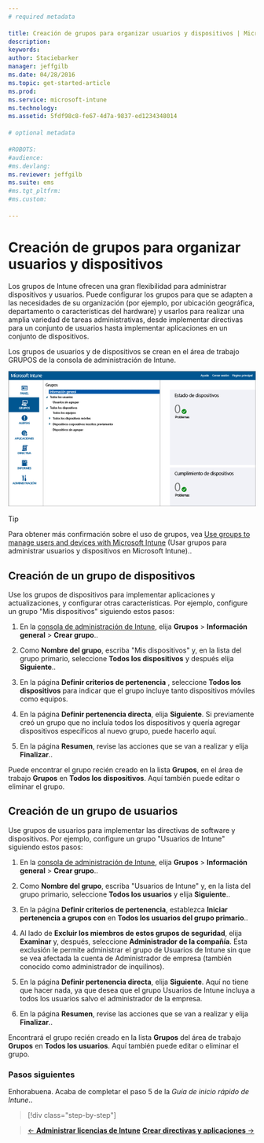 ```yaml
---
# required metadata

title: Creación de grupos para organizar usuarios y dispositivos | Microsoft Intune
description:
keywords:
author: Staciebarker
manager: jeffgilb
ms.date: 04/28/2016
ms.topic: get-started-article
ms.prod:
ms.service: microsoft-intune
ms.technology:
ms.assetid: 5fdf98c8-fe67-4d7a-9837-ed1234348014

# optional metadata

#ROBOTS:
#audience:
#ms.devlang:
ms.reviewer: jeffgilb
ms.suite: ems
#ms.tgt_pltfrm:
#ms.custom:

---
```



# Creación de grupos para organizar usuarios y dispositivos
Los grupos de Intune ofrecen una gran flexibilidad para administrar dispositivos y usuarios. Puede configurar los grupos para que se adapten a las necesidades de su organización (por ejemplo, por ubicación geográfica, departamento o características del hardware) y usarlos para realizar una amplia variedad de tareas administrativas, desde implementar directivas para un conjunto de usuarios hasta implementar aplicaciones en un conjunto de dispositivos.

Los grupos de usuarios y de dispositivos se crean en el área de trabajo GRUPOS de la consola de administración de Intune.

![Área de trabajo Grupos de la consola de administración](./media/groups.png)


> [!TIP]
> Para obtener más confirmación sobre el uso de grupos, vea [Use groups to manage users and devices with Microsoft Intune](/intune/deploy-use/use-groups-to-manage-users-and-devices-with-microsoft-intune) (Usar grupos para administrar usuarios y dispositivos en Microsoft Intune)..


## Creación de un grupo de dispositivos
Use los grupos de dispositivos para implementar aplicaciones y actualizaciones, y configurar otras características. Por ejemplo, configure un grupo "Mis dispositivos" siguiendo estos pasos:

1.  En la [consola de administración de Intune](https://manage.microsoft.com/), elija **Grupos** > **Información general** > **Crear grupo**..

2.  Como **Nombre del grupo**, escriba "Mis dispositivos" y, en la lista del grupo primario, seleccione **Todos los dispositivos** y después elija **Siguiente**..

3.  En la página **Definir criterios de pertenencia** , seleccione **Todos los dispositivos** para indicar que el grupo incluye tanto dispositivos móviles como equipos.

4.  En la página **Definir pertenencia directa**, elija **Siguiente**. Si previamente creó un grupo que no incluía todos los dispositivos y quería agregar dispositivos específicos al nuevo grupo, puede hacerlo aquí.

5.  En la página **Resumen**, revise las acciones que se van a realizar y elija **Finalizar**..

Puede encontrar el grupo recién creado en la lista **Grupos**, en el área de trabajo **Grupos** en **Todos los dispositivos**. Aquí también puede editar o eliminar el grupo.

## Creación de un grupo de usuarios
Use grupos de usuarios para implementar las directivas de software y dispositivos. Por ejemplo, configure un grupo "Usuarios de Intune" siguiendo estos pasos:

1.  En la [consola de administración de Intune](https://manage.microsoft.com/), elija **Grupos** > **Información general** > **Crear grupo**..

2.  Como **Nombre del grupo**, escriba "Usuarios de Intune" y, en la lista del grupo primario, seleccione **Todos los usuarios** y elija **Siguiente**..

3.  En la página **Definir criterios de pertenencia**, establezca **Iniciar pertenencia a grupos con** en **Todos los usuarios del grupo primario**..

4.  Al lado de **Excluir los miembros de estos grupos de seguridad**, elija **Examinar** y, después, seleccione **Administrador de la compañía**. Esta exclusión le permite administrar el grupo de Usuarios de Intune sin que se vea afectada la cuenta de Administrador de empresa (también conocido como administrador de inquilinos).

5.  En la página **Definir pertenencia directa**, elija **Siguiente**. Aquí no tiene que hacer nada, ya que desea que el grupo Usuarios de Intune incluya a todos los usuarios salvo el administrador de la empresa.

6.  En la página **Resumen**, revise las acciones que se van a realizar y elija **Finalizar**..

Encontrará el grupo recién creado en la lista **Grupos** del área de trabajo **Grupos** en **Todos los usuarios**. Aquí también puede editar o eliminar el grupo.



### Pasos siguientes
Enhorabuena. Acaba de completar el paso 5 de la *Guía de inicio rápido de Intune*..

>[!div class="step-by-step"]

>[&larr; **Administrar licencias de Intune**](.\start-with-a-paid-subscription-to-microsoft-intune-step-4.md)       [**Crear directivas y aplicaciones** &rarr;](.\start-with-a-paid-subscription-to-microsoft-intune-step-6.md)  


<!--HONumber=May16_HO1-->


